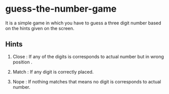 # guess-the-number-game

It is a simple game in which you have to guess a three digit number based on the hints given on the screen.

## Hints
1. Close : If any of the digits is corresponds to actual number but in wrong position .

2. Match : If any digit is correctly placed.

3. Nope : If nothing matches that means no digit is corresponds to actual number.

